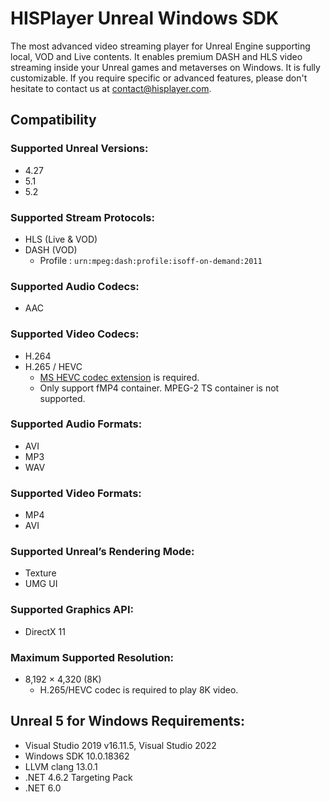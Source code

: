 # HISPlayer Unreal Windows SDK
The most advanced video streaming player for Unreal Engine supporting local, VOD and Live contents. It enables premium DASH and HLS video streaming inside your Unreal games and metaverses on Windows.
It is fully customizable. If you require specific or advanced features, please don't hesitate to contact us at [contact@hisplayer.com](mailto:contact@hisplayer.com).


## Compatibility
### Supported Unreal Versions: 
* 4.27
* 5.1
* 5.2

### Supported Stream Protocols: 
* HLS (Live & VOD)
* DASH (VOD)
  * Profile : `urn:mpeg:dash:profile:isoff-on-demand:2011`

### Supported Audio Codecs:
 * AAC

### Supported Video Codecs:
 * H.264
 * H.265 / HEVC
   * [MS HEVC codec extension](https://apps.microsoft.com/store/detail/hevc-video-extensions/9NMZLZ57R3T7) is required.
   * Only support fMP4 container. MPEG-2 TS container is not supported.

### Supported Audio Formats:
 * AVI
 * MP3
 * WAV

### Supported Video Formats:
* MP4
* AVI

### Supported Unreal’s Rendering Mode: 
* Texture
* UMG UI

### Supported Graphics API:
* DirectX 11

### Maximum Supported Resolution:
* 8,192 × 4,320 (8K)
  * H.265/HEVC codec is required to play 8K video.

## Unreal 5 for Windows Requirements:
* Visual Studio 2019 v16.11.5, Visual Studio 2022
* Windows SDK 10.0.18362
* LLVM clang 13.0.1
* .NET 4.6.2 Targeting Pack
* .NET 6.0
